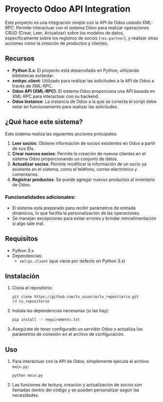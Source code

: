 # Proyecto Odoo API Integration

Este proyecto es una integración simple con la API de Odoo usando XML-RPC. Permite interactuar con el sistema Odoo para realizar operaciones CRUD (Crear, Leer, Actualizar) sobre los modelos de datos, específicamente sobre los registros de socios (`res.partner`), y realizar otras acciones como la creación de productos y clientes.

## Recursos

- **Python 3.x**: El proyecto está desarrollado en Python, utilizando bibliotecas estándar.
- **xmlrpc.client**: Utilizado para realizar las solicitudes a la API de Odoo a través de XML-RPC.
- **Odoo API (XML-RPC)**: El sistema Odoo proporciona una API basada en XML-RPC para interactuar con su backend.
- **Odoo Instance**: La instancia de Odoo a la que se conecta el script debe estar en funcionamiento para realizar las solicitudes.

## ¿Qué hace este sistema?

Este sistema realiza las siguientes acciones principales:

1. **Leer socios**: Obtiene información de socios existentes en Odoo a partir de sus IDs.
2. **Crear nuevos socios**: Permite la creación de nuevos clientes en el sistema Odoo proporcionando un conjunto de datos.
3. **Actualizar socios**: Permite modificar la información de un socio ya existente en el sistema, como el teléfono, correo electrónico y comentarios.
4. **Registrar productos**: Se puede agregar nuevos productos al inventario de Odoo.

### Funcionalidades adicionales:
- El sistema está preparado para recibir parámetros de entrada dinámicos, lo que facilita la personalización de las operaciones.
- Se manejan excepciones para evitar errores y brindar retroalimentación si algo sale mal.

## Requisitos

- Python 3.x
- Dependencias:
  - `xmlrpc.client` (que viene por defecto en Python 3.x)

## Instalación

1. Clona el repositorio:

    ```bash
    git clone https://github.com/tu_usuario/tu_repositorio.git
    cd tu_repositorio
    ```

2. Instala las dependencias necesarias (si las hay):

    ```bash
    pip install -r requirements.txt
    ```

3. Asegúrate de tener configurado un servidor Odoo y actualiza los parámetros de conexión en el archivo de configuración.

## Uso

1. Para interactuar con la API de Odoo, simplemente ejecuta el archivo `main.py`:

    ```bash
    python main.py
    ```

2. Las funciones de lectura, creación y actualización de socios son llamadas dentro del código y se pueden personalizar según las necesidades.
